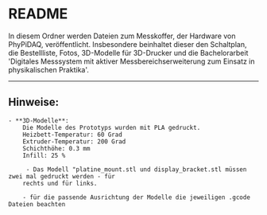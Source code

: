 

#  README

In diesem Ordner werden Dateien zum Messkoffer, der Hardware von PhyPiDAQ, veröffentlicht. 
Insbesondere beinhaltet dieser den Schaltplan, die Bestellliste, Fotos, 3D-Modelle für 3D-Drucker und die Bachelorarbeit 'Digitales Messsystem mit aktiver Messbereichserweiterung zum Einsatz in physikalischen Praktika'. 


---------------------------------- 

## Hinweise: 
	- **3D-Modelle**:
		Die Modelle des Prototyps wurden mit PLA gedruckt. 
		Heizbett-Temperatur: 60 Grad
		Extruder-Temperatur: 200 Grad
		Schichthöhe: 0.3 mm
		Infill: 25 %
		
		 - Das Modell "platine_mount.stl und display_bracket.stl müssen zwei mal gedruckt werden - für
		rechts und für links.
		
		- für die passende Ausrichtung der Modelle die jeweiligen .gcode Dateien beachten
		